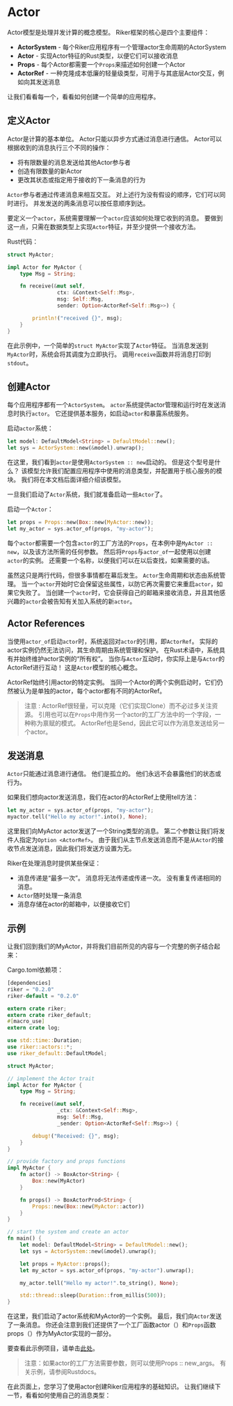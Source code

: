 # Actor

Actor模型是处理并发计算的概念模型。 Riker框架的核心是四个主要组件：

* **ActorSystem**  -  每个Riker应用程序有一个管理actor生命周期的ActorSystem
* **Actor**  - 实现Actor特征的Rust类型，以便它们可以接收消息
* **Props** - 每个Actor都需要一个`Props`来描述如何创建一个Actor
* **ActorRef**  - 一种克隆成本低廉的轻量级类型，可用于与其底层Actor交互，例如向其发送消息

让我们看看每一个，看看如何创建一个简单的应用程序。

## 定义Actor

Actor是计算的基本单位。 Actor只能以异步方式通过消息进行通信。 Actor可以根据收到的消息执行三个不同的操作：

* 将有限数量的消息发送给其他Actor参与者
* 创造有限数量的新Actor
* 更改其状态或指定用于接收的下一条消息的行为

`Actor`参与者通过传递消息来相互交互。 对上述行为没有假设的顺序，它们可以同时进行。 并发发送的两条消息可以按任意顺序到达。

要定义一个`actor`，系统需要理解一个`actor`应该如何处理它收到的消息。 要做到这一点，只需在数据类型上实现`Actor`特征，并至少提供一个接收方法。

Rust代码：

```rust
struct MyActor;

impl Actor for MyActor {
    type Msg = String;

    fn receive(&mut self,
                ctx: &Context<Self::Msg>,
                msg: Self::Msg,
                sender: Option<ActorRef<Self::Msg>>) {

        println!("received {}", msg);
    }
}
```

在此示例中，一个简单的`struct MyActor`实现了`Actor`特征。 当消息发送到`MyActor`时，系统会将其调度为立即执行。 调用`receive`函数并将消息打印到`stdout`。

## 创建Actor

每个应用程序都有一个`ActorSystem`。 `actor`系统提供actor管理和运行时在发送消息时执行`actor`。 它还提供基本服务，如启动`actor`和暴露系统服务。

启动`actor`系统：

```rust
let model: DefaultModel<String> = DefaultModel::new();
let sys = ActorSystem::new(&model).unwrap();
```

在这里，我们看到`actor`是使用`ActorSystem :: new`启动的。 但是这个型号是什么？ 该模型允许我们配置应用程序中使用的消息类型，并配置用于核心服务的模块。 我们将在本文档后面详细介绍该模型。

一旦我们启动了`Actor`系统，我们就准备启动一些`Actor`了。

启动一个`Actor`：

```rust
let props = Props::new(Box::new(MyActor::new));
let my_actor = sys.actor_of(props, "my-actor");
```

每个`actor`都需要一个包含`actor`的工厂方法的`Props`，在本例中是`MyActor :: new`，以及该方法所需的任何参数。 然后将`Props`与`actor_of`一起使用以创建`actor`的实例。 还需要一个名称，以便我们可以在以后查找，如果需要的话。

虽然这只是两行代码，但很多事情都在幕后发生。 `Actor`生命周期和状态由系统管理。 当一个`actor`开始时它会保留这些属性，以防它再次需要它来重启`actor`，如果它失败了。 当创建一个`actor`时，它会获得自己的邮箱来接收消息，并且其他感兴趣的`actor`会被告知有关加入系统的新`actor`。

## Actor References

当使用`actor_of`启动`actor`时，系统返回对`actor`的引用，即`ActorRef`。 实际的actor实例仍然无法访问，其生命周期由系统管理和保护。 在Rust术语中，系统具有并始终维护actor实例的“所有权”。 当你与`Actor`互动时，你实际上是与`Actor`的ActorRef进行互动！ 这是`Actor`模型的核心概念。

ActorRef始终引用actor的特定实例。 当同一个Actor的两个实例启动时，它们仍然被认为是单独的actor，每个actor都有不同的ActorRef。

> 注意 : ActorRef很轻量，可以克隆（它们实现Clone）而不必过多关注资源。 引用也可以在`Props`中用作另一个actor的工厂方法中的一个字段，一种称为禀赋的模式。 ActorRef也是Send，因此它可以作为消息发送给另一个actor。

## 发送消息

`Actor`只能通过消息进行通信。 他们是孤立的。 他们永远不会暴露他们的状态或行为。

如果我们想向actor发送消息，我们在actor的ActorRef上使用tell方法：

```rust
let my_actor = sys.actor_of(props, "my-actor");
myactor.tell("Hello my actor!".into(), None);
```

这里我们向MyActor actor发送了一个String类型的消息。 第二个参数让我们将发件人指定为`Option <ActorRef>`。 由于我们从主节点发送消息而不是从`Actor`的接收节点发送消息，因此我们将发送方设置为无。

Riker在处理消息时提供某些保证：

* 消息传递是“最多一次”。 消息将无法传递或传递一次。 没有重复传递相同的消息。
* `Actor`随时处理一条消息
* 消息存储在actor的邮箱中，以便接收它们


## 示例

让我们回到我们的MyActor，并将我们目前所见的内容与一个完整的例子结合起来：

Cargo.toml依赖项：

```rust
[dependencies]
riker = "0.2.0"
riker-default = "0.2.0"
```

```rust
extern crate riker;
extern crate riker_default;
#[macro_use]
extern crate log;

use std::time::Duration;
use riker::actors::*;
use riker_default::DefaultModel;

struct MyActor;

// implement the Actor trait
impl Actor for MyActor {
    type Msg = String;

    fn receive(&mut self,
                _ctx: &Context<Self::Msg>,
                msg: Self::Msg,
                _sender: Option<ActorRef<Self::Msg>>) {

        debug!("Received: {}", msg);
    }
}

// provide factory and props functions
impl MyActor {
    fn actor() -> BoxActor<String> {
        Box::new(MyActor)
    }

    fn props() -> BoxActorProd<String> {
        Props::new(Box::new(MyActor::actor))
    }
}

// start the system and create an actor
fn main() {
    let model: DefaultModel<String> = DefaultModel::new();
    let sys = ActorSystem::new(&model).unwrap();

    let props = MyActor::props();
    let my_actor = sys.actor_of(props, "my-actor").unwrap();

    my_actor.tell("Hello my actor!".to_string(), None);

    std::thread::sleep(Duration::from_millis(500));
}
```

在这里，我们启动了actor系统和MyActor的一个实例。 最后，我们向`Actor`发送了一条消息。 你还会注意到我们还提供了一个工厂函数actor（）和`Props`函数props（）作为MyActor实现的一部分。

要查看此示例项目，请单击[此处](https://github.com/riker-rs/examples/tree/master/basic)。

> 注意：如果actor的工厂方法需要参数，则可以使用Props :: new_args。 有关示例，请参阅Rustdocs。

在此页面上，您学习了使用actor创建Riker应用程序的基础知识。 让我们继续下一节，看看如何使用自己的消息类型：